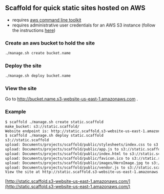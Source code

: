 ## Scaffold for quick static sites hosted on AWS

* requires [aws command line toolkit](https://aws.amazon.com/cli/)
* requires administrative user credentials for an AWS S3 instance (follow the instructions [here](http://docs.aws.amazon.com/gettingstarted/latest/swh/setting-up.html))

### Create an aws bucket to hold the site

```bash
./manage.sh create bucket.name
```

### Deploy the site

```bash
./manage.sh deploy bucket.name
```

### View the site

Go to http://bucket.name.s3-website-us-east-1.amazonaws.com .

### Example

```bash
$ scaffold ./manage.sh create static.scaffold
make_bucket: s3://static.scaffold/
Website endpoint is: http://static.scaffold.s3-website-us-east-1.amazonaws.com
$ scaffold ./manage.sh deploy static.scaffold
s3://static.scaffold
upload: Documents/projects/scaffold/public/stylesheets/index.css to s3://static.scaffold/stylesheets/index.css
upload: Documents/projects/scaffold/public/app.js to s3://static.scaffold/app.js
upload: Documents/projects/scaffold/public/index.html to s3://static.scaffold/index.html
upload: Documents/projects/scaffold/public/favicon.ico to s3://static.scaffold/favicon.ico
upload: Documents/projects/scaffold/public/images/HeroImage.jpg to s3://static.scaffold/images/HeroImage.jpg
upload: Documents/projects/scaffold/public/vendor.js to s3://static.scaffold/vendor.js
View the site at http://static.scaffold.s3-website-us-east-1.amazonaws.com
```

[http://static.scaffold.s3-website-us-east-1.amazonaws.com/](http://static.scaffold.s3-website-us-east-1.amazonaws.com/)
